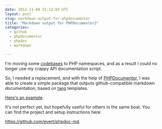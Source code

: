 ```yaml
---
date: 2012-11-08 15:12:03 UTC
layout: post
slug: markdown-output-for-phpdocumentor
title: "Markdown output for PHPDocumentor2"
categories:
  - github
  - phpdocumentor
  - phpdoc
  - markdown

---
```

<p>I'm moving some <a href="https://github.com/evert/SabreDAV">codebases</a> to PHP namespaces, and as a result I could no longer use my crappy API documentation script.</p>

<p>So, I needed a replacement, and with the help of <a href="http://www.phpdoc.org/">PHPDocumentor</a>, I was able to create a simple package that outputs github-compatible markdown documentation, based on <a href="http://twig.sensiolabs.org/">twig</a> templates.</p>

<p><a href="https://github.com/evert/SabreDAV/wiki/Sabre-DAV-FS-Directory">Here's an example</a>.</p>

<p>It's not perfect yet, but hopefully useful for others in the same boat. You can find the project and setup instructions here:</p>

<p><a href="https://github.com/evert/phpdoc-md">https://github.com/evert/phpdoc-md</a>.</p>